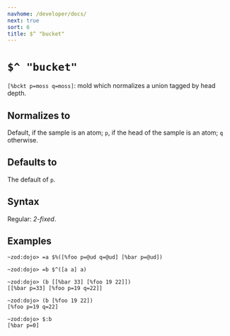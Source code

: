 ```yaml
---
navhome: /developer/docs/
next: true
sort: 6
title: $^ "bucket"
---
```


# `$^ "bucket"` 

`[%bckt p=moss q=moss]`: mold which normalizes a union tagged by head depth.

## Normalizes to

Default, if the sample is an atom; `p`, if the head of the sample
is an atom; `q` otherwise.

## Defaults to

The default of `p`.

## Syntax

Regular: *2-fixed*.

## Examples

```
~zod:dojo> =a $%([%foo p=@ud q=@ud] [%bar p=@ud])

~zod:dojo> =b $^([a a] a)

~zod:dojo> (b [[%bar 33] [%foo 19 22]])
[[%bar p=33] [%foo p=19 q=22]]

~zod:dojo> (b [%foo 19 22])
[%foo p=19 q=22]

~zod:dojo> $:b 
[%bar p=0]
```

